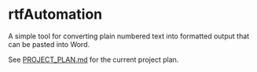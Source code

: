 # rtfAutomation

A simple tool for converting plain numbered text into formatted output that can be pasted into Word.

See [PROJECT_PLAN.md](PROJECT_PLAN.md) for the current project plan.
